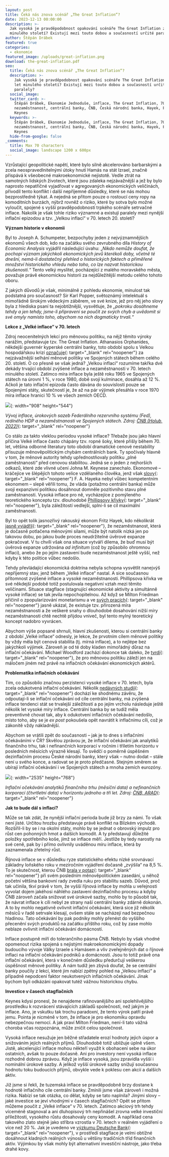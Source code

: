 ```yaml
---
layout: post
title: Čeká nás znova scénář „The Great Inflation“?
date: 2023-12-13 00:00:00
description: >-
  Jak vysoká je pravděpodobnost opakování scénáře The Great Inflation ze 70. let
  minulého století? Existují mezi touto dobou a současností určité paralely?
author: Štěpán Drábek
featured: true
categories:
  - ekonomie
featured_image: /uploads/great-inflation.png
download: the-great-inflation.pdf
seo:
  title: Čeká nás znova scénář „The Great Inflation“?
  description: >-
    Jak vysoká je pravděpodobnost opakování scénáře The Great Inflation ze 70.
    let minulého století? Existují mezi touto dobou a současností určité
    paralely?
  social_image:
  twitter_card: >-
    Štěpán Drábek, Ekonomie Jednoduše, inflace, The Great Inflation, 70. léta,
    nezaměstnanost, centrální banky, ČNB, Česká národní banka, Hayek, Friedman,
    Keynes
  keywords: >-
    Štěpán Drábek, Ekonomie Jednoduše, inflace, The Great Inflation, 70. léta,
    nezaměstnanost, centrální banky, ČNB, Česká národní banka, Hayek, Friedman,
    Keynes
  hide-from-google: false
_comments:
  title: Max 70 characters
  social_image: landscape 1200 x 600px
---
```

Vzrůstající geopolitické napětí, které bylo silně akcelerováno barbarskými a zcela neospravedlnitelnými útoky hnutí Hamás na stát Izrael, značně přispává k všeobecné makroekonomické nejistotě. Vedle ztrát na samotných lidských životech, které jsou zdaleka nejzávažnější a jež by bylo naprosto nepatřičné vyjadřovat v agregovaných ekonomických veličinách, přivodil tento konflikt i další nepříjemné důsledky, které se nás mohou bezprostředně týkat. A nejedná se přitom pouze o rostoucí ceny ropy na komoditních burzách, nýbrž rovněž o riziko, které by sotva bylo možné vyloučit, spojené s vyšší pravděpodobností trpkého scénáře setrvačné inflace. Nakolik je však tohle riziko významné a existují paralely mezi nynější inflační epizodou a tzv. „Velkou inflací“ v 70. letech 20. století?



**Význam historie v ekonomii**

Byl to Joseph A. Schumpeter, bezpochyby jeden z nejvýznamnějších ekonomů všech dob, kdo na začátku svého zevrubného díla *History of Economic Analysis* vyjádřil následující úvahu: „*Nikdo nemůže doufat, že pochopí význam jakýchkoli ekonomických jevů kterékoli doby, včetně té dnešní, nemá-li dostatečný přehled o historických faktech a přiměřené množství historického vhledu nebo toho, co lze nazvat historickou zkušeností.“* Tento velký myslitel, pocházející z malého moravského města, považuje právě ekonomickou historii za nejdůležitější metodu celého tohoto oboru.



Z jakých důvodů je však, minimálně z pohledu ekonomie, minulost tak podstatná pro současnost? Sir Karl Popper, světoznámý intelektuál s mimořádně širokým vědeckým záběrem, ve své knize, jež pro něj jeho slovy byla z hlediska psaní ta nejobtížnější, vysvětluje, že *„pokroku dosáhneme tehdy a jen tehdy, jsme-li připraveni se poučit ze svých chyb a uvědomit si své omyly namísto toho, abychom na nich dogmaticky trvali.“*



**Lekce z „Velké inflace“ v 70. letech**

Zdroj neocenitelných lekcí pro měnovou politiku, na nějž těmito výroky narážím, představuje tzv. The Great Inflation. Athanasios Orphanides, někdejší guvernér kyperské centrální banky, toto období spolu s Velkou hospodářskou krizí [označuje](https://www.federalreserve.gov/pubs/feds/2002/200208/200208pap.pdf){: target="_blank" rel="noopener"} za nejzávažnější selhání měnové politiky ve Spojených státech během celého 20. století. O co přesně se však jedná? „Velkou inflací“ rozumíme takřka dvě dekády trvající období zvýšené inflace a nezaměstnanosti v 70. letech minulého století. Zatímco míra inflace byla ještě roku 1965 ve Spojených státech na úrovni 1 %, v roce 1980, době svojí kulminace, dosáhla až 12 %. Ačkoli je tato inflační epizoda často dávána do souvislostí pouze se Spojenými státy, skutečností je, že až na pár výjimek přesáhla v roce 1970 míra inflace hranici 10 % ve všech zemích OECD.



![](/uploads/great-inflation.png){: width="908" height="544"}



*Vývoj inflace, úrokových sazeb Federálního rezervního systému (Fed), reálného HDP a nezaměstnanosti ve Spojených státech. Zdroj:* [*ČNB (Holub, 2022)*](https://www.cnb.cz/export/sites/cnb/en/public/.galleries/media_service/conferences/speeches/download/holub_20221026_cergeei.pdf){: target="_blank" rel="noopener"}



Co stálo za takto vleklou periodou vysoké inflace? Třebaže jsou jako hlavní příčina Velké inflace často chápány tzv. ropné šoky, které přišly během 70. let, většina odborné literatury toto období dramatické cenové nestability přisuzuje měnověpolitickým chybám centrálních bank. Ty spočívaly hlavně v tom, že měnové autority tehdy upřednostňovaly politiku „plné zaměstnanosti“ před cenovou stabilitou. Jedná se o jeden z nejhorších odkazů, které zde vlivné učení Johna M. Keynese zanechalo. Ekonomové – kráčejíce ve šlépějích tohoto velice vzdělaného člověka, jenž však [slovy](https://libinst.cz/exkluzivni-rozhovor-s-f-a-hayekem/){: target="_blank" rel="noopener"} F. A. Hayeka nebyl vůbec kompetentním ekonomem – slepě věřili tomu, že vláda (potažmo centrální banka) může svojí expanzivní politikou dosáhnout domněle pozitivního stavu plné zaměstnanosti. Vysoká inflace pro ně, vycházejíce z pomýleného teoretického konceptu tzv. dlouhodobé [Phillipsovy křivky](https://www.jstor.org/stable/2550759){: target="_blank" rel="noopener"}, byla záležitostí vedlejší, splní-li se cíl maximální zaměstnanosti.



Byl to opět tolik jasnozřivý rakouský ekonom Fritz Hayek, kdo několikrát [jasně vyjádřil](https://ipa.org.au/wp-content/uploads/archive/1213679484_document_review4-6_hayek-fullemployment.pdf){: target="_blank" rel="noopener"}, že nezaměstnanost, která je dočasně potlačena měnovými silami, může být natolik nízká jen po takovou dobu, po jakou bude proces neudržitelné úvěrové expanze pokračovat. V tu chvíli však ona situace vytváří dilema, že buď musí být úvěrová expanze udržována *ad infinitum* (což by způsobilo ohromnou inflaci), anebo že po jejím zastavení bude nezaměstnanost ještě vyšší, než kdyby k této politice vůbec nedošlo.



Tehdy převládající ekonomická doktrína nebyla schopna vysvětlit nanejvýš nepříjemný stav, jenž během „Velké inflace“ nastal. A sice současnou přítomnost zvýšené inflace a vysoké nezaměstnanosti. Phillipsova křivka ve své někdejší podobě totiž postulovala negativní vztah mezi těmito veličinami. Situace stagflace (stagnující ekonomické aktivity a simultánně vysoké inflace) se tak jevila nepochopitelnou. Až když se Milton Friedman přičinil o zpopularizování monetarismu a ve [svých pracích](https://www.aeaweb.org/aer/top20/58.1.1-17.pdf){: target="_blank" rel="noopener"} jasně ukázal, že existuje tzv. přirozená míra nezaměstnanosti a že veškeré snahy o dlouhodobé dosahování nižší míry nezaměstnanosti chtě nechtě přijdou vniveč, byl tento mylný teoretický koncept nadobro vyvrácen.



Abychom výše popsané shrnuli, hlavní zkušeností, kterou si centrální banky z období „Velké inflace“ odnesly, je lekce, že prvotním cílem měnové politiky by vždy měla být cenová stabilita (tj. mírná inflace), a to nejlépe bez jakýchkoli výjimek. Zároveň je od té doby kladen mimořádný důraz na inflační očekávání. Michael Woodford zachází dokonce tak daleko, že [tvrdí](https://www.nber.org/system/files/working_papers/w11898/w11898.pdf){: target="_blank" rel="noopener"}, že pro měnovou politiku záleží jen na máločem jiném než právě na inflačních očekávání ekonomických aktérů.



**Problematika inflačních očekávání**

Tím, co způsobilo značnou perzistenci vysoké inflace v 70. letech, byla zcela odukotvená inflační očekávání. Několik [nedávných studií](https://www.nber.org/system/files/working_papers/w30555/w30555.pdf){: target="_blank" rel="noopener"} dochází ke shodnému závěru, že odpoutají-li se inflační očekávání od cíle centrální banky, má zvýšená inflace tendenci stát se trvalejší záležitostí a po jejím vrcholu následuje ještě několik let vysoké míry inflace. Centrální banka by se tudíž měla preventivně chovat tak, aby k odukotvení inflačních očekávání nedošlo, místo toho, aby se je *ex post* pokoušela opět navrátit k inflačnímu cíli, což je zákonitě vždy nákladnější.



Abychom se vrátili zpět do současnosti – jak je to dnes s inflačními očekáváními v ČR? Skvělou zprávou je, že inflační očekávání jak analytiků finančního trhu, tak i nefinančních korporací v ročním i tříletím horizontu v posledních měsících výrazně klesají. To svědčí o poměrně úspěšném dezinflačním procesu České národní banky, který však – nutno dodat – stále není u svého konce, a radovat se je proto předčasné. Stejným směrem se ubírají inflační očekávání i ve Spojených státech a mnoha zemích eurozóny.



![](/uploads/4-arad-inflacni-ocekavani.png){: width="2535" height="768"}



*Inflační očekávání analytiků finančního trhu (měsíční data) a nefinančních korporací (čtvrtletní data) v horizontu jednoho a tří let. Zdroj:* [*ČNB, ARAD*](https://www.cnb.cz/arad/#/cs/indicators){: target="_blank" rel="noopener"}



**Jak to bude dál s inflací?**

Může se tak zdát, že nynější inflační perioda bude již brzy za námi. To však není jisté. Určitou hrozbu představuje právě konflikt na Blízkém východě. Rozšířil-li by se i na okolní státy, mohlo by se jednat o obrovský impulz pro růst cen pohonných hmot a dalších komodit. A ty představují důležité položky spotřebního koše, jímž se inflace měří. Jestliže by tedy narostly na své ceně, pak by i přímo ovlivnily uváděnou míru inflace, která by zaznamenala zřetelný růst.



Říjnová inflace se v důsledku ryze statistického efektu nízké srovnávací základny loňského roku v meziročním vyjádření dočasně „zvýšila“ na 8,5 %. To je skutečnost, kterou ČNB [brala v potaz](https://www.cnb.cz/cs/menova-politika/br-zapisy-z-jednani/Rozhodnuti-bankovni-rady-CNB-1698940800000/?tab=statement){: target="_blank" rel="noopener"} při svém posledním měnověpolitickém zasedání, u něhož početní většina bankovní rady zvedla ruku pro stabilitu sazeb. Důvod, proč tak učinila, tkví právě v tom, že vyšší říjnová inflace by mohla u veřejnosti vyvolat dojem jakéhosi náhlého zastavení dezinflačního procesu a kdyby ČNB zároveň začala snižovat své úrokové sazby, mohlo by to působit tak, že návrat inflace k cíli nebyl ze strany naší centrální banky zdárně dokonán. A to by mohlo negativně ovlivnit inflační očekávání, která sice již několik měsíců v řadě setrvale klesají, ovšem stále se nacházejí nad bezpečnou hladinou. Tato očekávání by pak podniky mohly přenést do vyššího přecenění svých produktů na začátku příštího roku, což by zase mohlo neblaze ovlivnit inflační očekávání domácností.



Inflace postupně míří do tolerančního pásma ČNB. Nebylo by však vhodné opomenout rizika spojená s nejistými makroekonomickými dopady budoucího vývoje Války Izraele s Hamásem a vliv zveřejněných dat o říjnové inflaci na inflační očekávání podniků a domácností. Jsou to totiž právě ona inflační očekávání, která v konečném důsledku předurčují veškerou úspěšnost měnové politiky. A nám tudíž jen zbývá doufat, že se centrální banky poučily z lekcí, které jim nabízí zpětný pohled na „Velkou inflaci“ a případně nepodcení faktor neukotvených inflačních očekávání. Jinak bychom byli odkázáni opakovat tutéž vážnou historickou chybu.



**Investice v časech stagflačních**

Keynes kdysi pronesl, že nenajdeme rafinovanějšího ani spolehlivějšího prostředku k rozvrácení stávajících základů společnosti, než jakým je inflace. Ano, je vskutku tak trochu paradoxní, že tento výrok patří právě jemu. Pointa je nicméně v tom, že inflace je pro ekonomiku opravdu nebezpečnou nemocí. A jak praví Milton Friedman, není-li tato vážná choroba včas rozpoznána, může zničit celou společnost.



Vysoká inflace nesužuje jen běžné střadatele erozí hodnoty jejich úspor a snižováním jejich reálných příjmů. Dlouhodobě totiž ubližuje úplně všem. Jistě, akcelerující inflace mohou někteří využít k obohacení sebe na úkor ostatních, avšak to pouze dočasně. Ani pro investory není vysoká inflace rozhodně dobrou zprávou. Když je inflace vysoká, jsou zpravidla vyšší i nominální úrokové sazby. A jelikož vyšší úrokové sazby snižují současnou hodnotu toku budoucích příjmů, obvykle vede k poklesu cen akcií a dalších aktiv.



Již jsme si řekli, že tuzemská inflace se pravděpodobně brzy dostane k hodnotě inflačního cíle centrální banky. Zmínili jsme však zároveň i možná rizika. Nabízí se tak otázka, co dělat, kdyby se tato naplnila? Jinými slovy – jaké investice se jeví vhodnými v časech stagflačních? Opět se přitom můžeme poučit z „Velké inflace“ v 70. letech. Zatímco akciový trh tehdy víceméně stagnoval a ani dluhopisový trh nepřinášel zrovna velké investiční příležitosti, vysokého růstu dosahovaly ceny komodit. A například cena takového zlato stejně jako stříbra vzrostla v 70. letech v reálném vyjádření o více než 20 %. Jak je uvedeno ve [výzkumu Deutsche Bank](https://www.dbresearch.com/PROD/RPS_EN-PROD/PROD0000000000523476/Investing_during_Stagflation%3A_What_happened_in_the.pdf?undefined&amp;realload=onNrqXXQLs0oSDGxTjZnqhM8Y~2tAwc7k8t6KWnIS2VGfiLi302f/mYbeCWPdKRN){: target="_blank" rel="noopener"}, v prostředí stagflace je velmi obtížné dosáhnout kladných reálných výnosů u většiny tradičních tříd finančních aktiv. Výjimkou by však mohly být alternativní investiční nástroje, jako třeba drahé kovy.